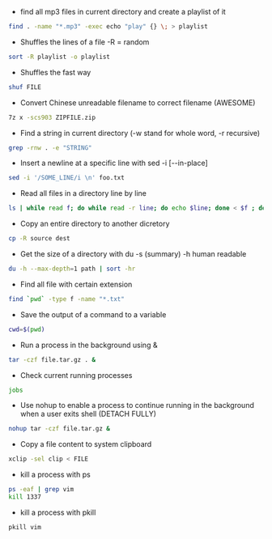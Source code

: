 * find all mp3 files in current directory and create a playlist of it
```bash
find . -name "*.mp3" -exec echo "play" {} \; > playlist
```

* Shuffles the lines of a file -R = random
```bash
sort -R playlist -o playlist
```

* Shuffles the fast way 
```bash
shuf FILE
```

* Convert Chinese unreadable filename to correct filename (AWESOME)
```bash
7z x -scs903 ZIPFILE.zip
```

* Find a string in current directory (-w stand for whole word, -r recursive)
```bash
grep -rnw . -e "STRING"
```

* Insert a newline at a specific line with sed -i [--in-place]
```bash
sed -i '/SOME_LINE/i \n' foo.txt 
```

* Read all files in a directory line by line
```bash
ls | while read f; do while read -r line; do echo $line; done < $f ; done
```

* Copy an entire directory to another dicretory
```bash
cp -R source dest
```

* Get the size of a directory with du -s (summary) -h human readable
```bash
du -h --max-depth=1 path | sort -hr
```

* Find all file with certain extension
```bash
find `pwd` -type f -name "*.txt"
```

* Save the output of a command to a variable
```bash
cwd=$(pwd)
```

* Run a process in the background using &
```bash
tar -czf file.tar.gz . &
```

* Check current running processes
```bash
jobs
```

* Use nohup to enable a process to continue running in the background when a user exits shell (DETACH FULLY)
```bash
nohup tar -czf file.tar.gz &
```

* Copy a file content to system clipboard
```bash
xclip -sel clip < FILE
```
* kill a process with ps
```bash
ps -eaf | grep vim
kill 1337
```
* kill a process with pkill
```bash
pkill vim
```

